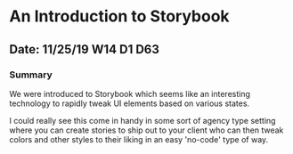 # An Introduction to Storybook

## Date: 11/25/19 W14 D1 D63

### Summary

We were introduced to Storybook which seems like an interesting technology to rapidly tweak UI elements based on various states.

I could really see this come in handy in some sort of agency type setting where you can create stories to ship out to your client who can then tweak colors and other styles to their liking in an easy 'no-code' type of way.